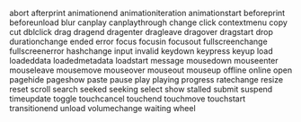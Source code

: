 abort
afterprint
animationend
animationiteration
animationstart
beforeprint
beforeunload
blur
canplay
canplaythrough
change
click
contextmenu
copy
cut
dblclick
drag
dragend
dragenter
dragleave
dragover
dragstart
drop
durationchange
ended
error
focus
focusin
focusout
fullscreenchange
fullscreenerror
hashchange
input
invalid
keydown
keypress
keyup
load
loadeddata
loadedmetadata
loadstart
message
mousedown
mouseenter
mouseleave
mousemove
mouseover
mouseout
mouseup
offline
online
open
pagehide
pageshow
paste
pause
play
playing
progress
ratechange
resize
reset
scroll
search
seeked
seeking
select
show
stalled
submit
suspend
timeupdate
toggle
touchcancel
touchend
touchmove
touchstart
transitionend
unload
volumechange
waiting
wheel
